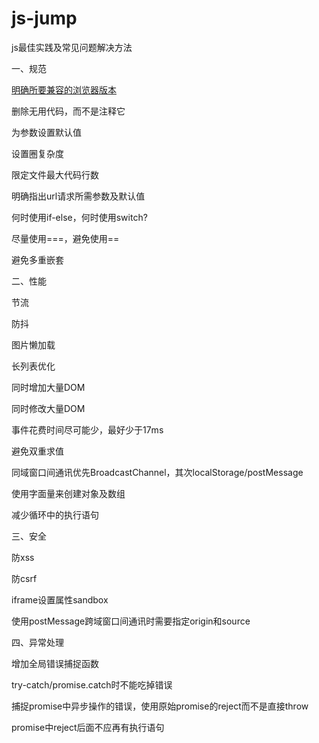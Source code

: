 # js-jump

js最佳实践及常见问题解决方法

一、规范

[明确所要兼容的浏览器版本](https://github.com/moyangzhan/js-jump/issues/1)

删除无用代码，而不是注释它

为参数设置默认值

设置圈复杂度

限定文件最大代码行数

明确指出url请求所需参数及默认值

何时使用if-else，何时使用switch?

尽量使用===，避免使用==

避免多重嵌套

二、性能

节流

防抖

图片懒加载

长列表优化

同时增加大量DOM

同时修改大量DOM

事件花费时间尽可能少，最好少于17ms

避免双重求值

同域窗口间通讯优先BroadcastChannel，其次localStorage/postMessage

使用字面量来创建对象及数组

减少循环中的执行语句

三、安全

防xss

防csrf

iframe设置属性sandbox

使用postMessage跨域窗口间通讯时需要指定origin和source

四、异常处理

增加全局错误捕捉函数

try-catch/promise.catch时不能吃掉错误

捕捉promise中异步操作的错误，使用原始promise的reject而不是直接throw

promise中reject后面不应再有执行语句
